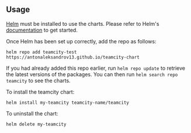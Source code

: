 ## Usage

[Helm](https://helm.sh) must be installed to use the charts.  Please refer to
Helm's [documentation](https://helm.sh/docs) to get started.

Once Helm has been set up correctly, add the repo as follows:

 `helm repo add teamcity-test https://antonaleksandrov13.github.io/teamcity-chart`

If you had already added this repo earlier, run `helm repo update` to retrieve
the latest versions of the packages.  You can then run `helm search repo
teamcity` to see the charts.

To install the teamcity chart:

    helm install my-teamcity teamcity-name/teamcity

To uninstall the chart:

    helm delete my-teamcity